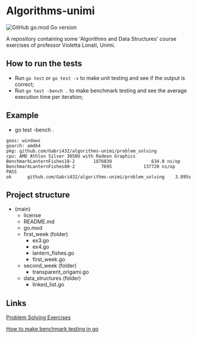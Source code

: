 # Algorithms-unimi
![GitHub go.mod Go version](https://img.shields.io/github/go-mod/go-version/Gabri432/algorithms-unimi)

A repository containing some 'Algorithms and Data Structures' course exercises of professor Violetta Lonati, Unimi.

## How to run the tests
- Run `go test` or `go test -v` to make unit testing and see if the output is correct;
- Run `go test -bench .` to make benchmark testing and see the average execution time per iteration;

## Example
- go test -bench .
```
goos: windows
goarch: amd64
pkg: github.com/Gabri432/algorithms-unimi/problem_solving
cpu: AMD Athlon Silver 3050U with Radeon Graphics
BenchmarkLanternFishes18-2       1876839               634.0 ns/op
BenchmarkLanternFishes80-2          7695            137720 ns/op
PASS
ok      github.com/Gabri432/algorithms-unimi/problem_solving    3.895s
```

## Project structure
- (main)
  - license
  - README.md
  - go.mod
  - first_week (folder)
    - ex3.go
    - ex4.go
    - lantern_fishes.go
    - first_week.go
  - second_week (folder)
    - transparent_origami.go
  - data_structures (folder)
    - linked_list.go

## Links
[Problem Solving Exercises](https://lonati.di.unimi.it/algolab-go/22-23/materiale/settimana01/02-problemSolvingEOsservazioniDichiarative.pdf)

[How to make benchmark testing in go](https://dev.to/mcaci/introduction-to-benchmarks-in-go-3cii)